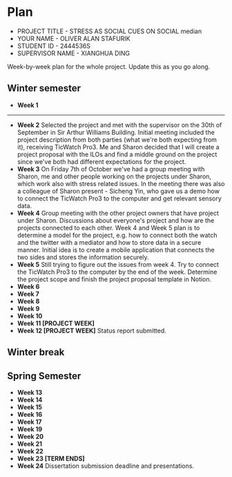 # Plan

* PROJECT TITLE - STRESS AS SOCIAL CUES ON SOCIAL median
* YOUR NAME - OLIVER ALAN STAFURIK  
* STUDENT ID - 2444536S
* SUPERVISOR NAME - XIANGHUA DING 

Week-by-week plan for the whole project. Update this as you go along.

## Winter semester

* **Week 1**
----------------------------------------------------------------
* **Week 2**
Selected the project and met with the supervisor on the 30th of September in Sir Arthur Williams Building. Initial meeting included the project description from both parties (what we're both expecting from it), receiving TicWatch Pro3. Me and Sharon decided that I will create a project proposal with the ILOs and find a middle ground on the project since we've both had different expectations for the project. 
* **Week 3**
On Friday 7th of October we've had a group meeting with Sharon, me and other people working on the projects under Sharon, which work also with stress related issues. In the meeting there was also a colleague of Sharon present - Sicheng Yin, who gave us a demo how to connect the TicWatch Pro3 to the computer and get relevant sensory data. 
* **Week 4**
Group meeting with the other project owners that have project under Sharon. Discussions about everyone's project and how are the projects connected to each other. Week 4 and Week 5 plan is to determine a model for the project, e.g. how to connect both the watch and the twitter with a mediator and how to store data in a secure manner. Initial idea is to create a mobile application that connects the two sides and stores the information securely. 
* **Week 5**
Still trying to figure out the issues from week 4. Try to connect the TicWatch Pro3 to the computer by the end of the week. Determine the project scope and finish the project proposal template in Notion. 
* **Week 6**
* **Week 7**
* **Week 8**
* **Week 9**
* **Week 10**
* **Week 11 [PROJECT WEEK]**
* **Week 12 [PROJECT WEEK]** Status report submitted.

## Winter break

## Spring Semester

* **Week 13**
* **Week 14**
* **Week 15**
* **Week 16**
* **Week 17**
* **Week 19**
* **Week 20**
* **Week 21**
* **Week 22**
* **Week 23 [TERM ENDS]**
* **Week 24** Dissertation submission deadline and presentations.

